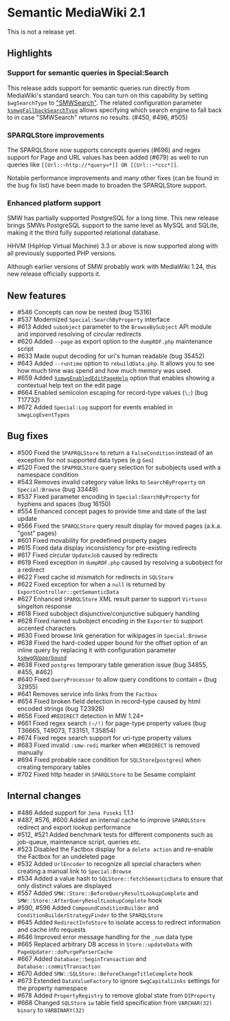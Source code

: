 # Semantic MediaWiki 2.1

This is not a release yet.

## Highlights

### Support for semantic queries in Special:Search

This release adds support for semantic queries run directly from MediaWiki's standard search. You
can turn on this capability by setting `$wgSearchType` to ["SMWSearch"](https://semantic-mediawiki.org/wiki/Help:SMWSearch).
The related configuration parameter [``$smwgFallbackSearchType``](https://semantic-mediawiki.org/wiki/Help:$smwgFallbackSearchType)
allows specifying which search engine to fall back to in case "SMWSearch" returns no results. (#450, #496, #505)

### SPARQLStore improvements

The SPARQLStore now supports concepts queries (#696) and regex support for Page and URL values has
been added (#679) as well to run queries like `[[Url::~http://*query=*]] OR [[Url::~*ccc*]]`.

Notable performance improvements and many other fixes (can be found in the bug fix list) have been
made to broaden the SPARQLStore support.

### Enhanced platform support

SMW has partially supported PostgreSQL for a long time. This new release brings SMWs PostgreSQL
support to the same level as MySQL and SQLite, making it the third fully supported relational database.

HHVM (HipHop Virtual Machine) 3.3 or above is now supported along with all previously supported PHP
versions.

Although earlier versions of SMW probably work with MediaWiki 1.24, this new release officially
supports it.

## New features

* #546 Concepts can now be nested (bug 15316) 
* #537 Modernized `Special:SearchByProperty` interface
* #613 Added `subobject` parameter to the `BrowseBySubject` API module and imporved resolving of circular redirects
* #620 Added `--page` as export option to the `dumpRDF.php` maintenance script
* #633 Made ouput decoding for uri's human readable (bug 35452)
* #643 Added `--runtime` option to `rebuildData.php`. It allows you to see how much time was spend and how much memory was used.
* #659 Added [``$smwgEnabledEditPageHelp``](https://semantic-mediawiki.org/wiki/Help:$smwgEnabledEditPageHelp) option that enables showing a contextual help text on the edit page
* #664 Enabled semicolon escaping for record-type values (`\;`) (bug T17732)
* #672 Added `Special:Log` support for events enabled in `smwgLogEventTypes` 

## Bug fixes

* #500 Fixed the `SPAPRQLStore` to return a `FalseCondition` instead of an exception for not supported data types (e.g `Geo`)
* #520 Fixed the `SPAPRQLStore` query selection for subobjects used with a namespace condition
* #543 Removes invalid category value links to `SearchByProperty` on `Special:Browse` (bug 33449)
* #537 Fixed parameter encoding in `Special:SearchByProperty` for hyphens and spaces (bug 16150)
* #554 Enhanced concept pages to provide time and date of the last update
* #566 Fixed the `SPARQLStore` query result display for moved pages (a.k.a. "gost" pages)
* #601 Fixed movability for predefined property pages
* #615 Fixed data display inconsistency for pre-existing redirects 
* #617 Fixed circular `UpdateJob` caused by redirects
* #619 Fixed exception in `dumpRDF.php` caused by resolving a subobject for a redirect 
* #622 Fixed cache id mismatch for redirects in `SQLStore`
* #622 Fixed exception for when a `null` is returned by `ExportController::getSemanticData`
* #627 Enhanced `SPARQLStore` XML result parser to support `Virtuoso` singelton response
* #618 Fixed subobject disjunctive/conjunctive subquery handling
* #628 Fixed named subobject encoding in the `Exporter` to support accented characters
* #630 Fixed browse link generation for wikipages in `Special:Browse`
* #638 Fixed the hard-coded upper bound for the offset option of an inline query by replacing it with configuration parameter [```$smwgQUpperbound```](https://semantic-mediawiki.org/wiki/Help:$smwgQUpperbound)
* #638 Fixed `postgres` temporary table generation issue (bug 34855, #455, #462)
* #640 Fixed `QueryProcessor` to allow query conditions to contain `=` (bug 32955)
* #641 Removes service info links from the `Factbox`
* #654 Fixed broken field detection in record-type caused by html encoded strings (bug T23926)
* #656 Fixed `#REDIRECT` detection in MW 1.24+
* #661 Fixed regex search `(~/!)` for page-type property values (bug T36665, T49073, T33151, T35854)
* #674 Fixed regex search support for uri-type property values
* #683 Fixed invalid `:smw-redi` marker when `#REDIRECT` is removed manually 
* #694 Fixed probable race condition for `SQLStore`(`postgres`) when creating temporary tables
* #702 Fixed http header in `SPARQLStore` to be Sesame complaint

## Internal changes

* #486 Added support for `Jena Fuseki` 1.1.1
* #487, #576, #600 Added an internal cache to improve `SPARQLStore` redirect and export lookup performance
* #512, #521 Added benchmark tests for different components such as job-queue, maintenance script, queries etc.
* #523 Disabled the Factbox display for a `delete action` and re-enable the Factbox for an undeleted page
* #532 Added `UrlEncoder` to recognize all special characters when creating a manual link to `Special:Browse`
* #534 Added a value hash to `SQLStore::fetchSemanticData` to ensure that only distinct values are displayed
* #557 Added `SMW::Store::BeforeQueryResultLookupComplete` and `SMW::Store::AfterQueryResultLookupComplete` hook
* #590, #596 Added `CompoundConditionBuilder` and `ConditionBuilderStrategyFinder` to the `SPARQLStore`
* #645 Added `RedirectInfoStore` to isolate access to redirect information and cache info requests
* #646 Improved error message handling for the `_num` data type
* #665 Replaced arbitrary DB access in `Store::updateData` with `PageUpdater::doPurgeParserCache`
* #667 Added `Database::beginTransaction` and `Database::commitTransaction` 
* #670 Added `SMW::SQLStore::BeforeChangeTitleComplete` hook 
* #673 Extended `DataValueFactory` to ignore `$wgCapitalLinks` settings for the property namespace 
* #678 Added `PropertyRegistry` to remove global state from `DIProperty`
* #668 Changed `SQLStore` `iw` table field specification from `VARCHAR(32) binary` to `VARBINARY(32)` 
